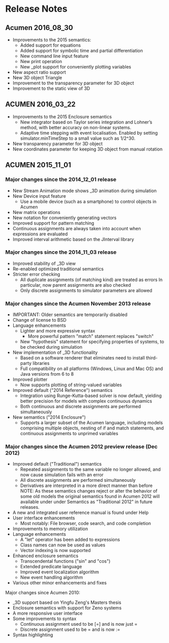 # Release Notes

## Acumen 2016_08_30

- Improvements to the 2015 semantics:
  - Added support for equations
  - Added support for symbolic time and partial differentiation
  - New command line input feature
  - New print operation
  - New _plot support for conveniently plotting variables
- New aspect ratio support
- New 3D object Triangle
- Improvement to the transparency parameter for 3D object
- Improvement to the static view of 3D

## ACUMEN 2016_03_22

- Improvements to the 2015 Enclosure semantics
  - New integrator based on Taylor series integration and Lohner’s
    method, with better accuracy on non-linear systems.
  - Adaptive time stepping with event localisation. Enabled by
    setting simulator.minTimeStep to a small value such as 1/2^30.
- New transparency parameter for 3D object
- New coordinates parameter for keeping 3D object from manual rotation

## ACUMEN 2015_11_01

### Major changes since the 2014_12_01 release

- New Stream Animation mode shows _3D animation during simulation
- New Device input feature
  - Use a mobile device (such as a smartphone) to control objects in Acumen
- New matrix operations
- New notation for conveniently generating vectors
- Improved support for pattern matching
- Continuous assignments are always taken into account when
   expressions are evaluated
- Improved interval arithmetic based on the JInterval library

### Major changes since the 2014_11_03 release

- Improved stability of _3D view
- Re-enabled optimized traditional semantics
- Stricter error checking
  - All duplicate assignments (of matching kind) are treated as errors
     In particular, now parent assignments are also checked
  - Only discrete assignments to simulator parameters are allowed

### Major changes since the Acumen November 2013 release

- IMPORTANT:  Older semantics are temporarily disabled
- Change of license to BSD
- Language enhancements
  - Lighter and more expressive syntax
    - More powerful pattern "match" statement replaces "switch"
  - New "hypothesis" statement for specifying properties of systems, to be checked during simulation
- New implementation of _3D functionality
  - Based on a software renderer that eliminates need to install third-party libraries
  - Full compatibility on all platforms (Windows, Linux and Mac OS) and Java versions from 6 to 8
- Improved plotter
  - Now supports plotting of string-valued variables
- Improved default ("2014 Reference") semantics
  - Integration using Runge-Kutta-based solver is now default,
     yielding better precision for models with complex continuous
     dynamics
  - Both continuous and discrete assignments are performed
     simultaneously
- New semantics ("2014 Enclosure")
  - Supports a larger subset of the Acumen language, including
     models comprising multiple objects, nesting of if and match
     statements, and continuous assignments to unprimed variables

### Major changes since the Acumen 2012 preview release (Dec 2012)

- Improved default ("Traditional") semantics
  - Repeated assignments to the same variable no longer allowed, and
     now cause simulation fails with an error
  - All discrete assignments are performed simultaneously
  - Derivatives are interpreted in a more direct manner than before
     NOTE: As these semantics changes reject or alter the behavior of
     some old models the original semantics found in Acumen 2012 will
     available under under Semantics as "Traditional 2012" in future
     releases.
- A new and integrated user reference manual is found under Help
- User interface enhancements
  - Most notably:  File browser, code search, and code completion
- Improvements to memory utilization
- Language enhancements
  - A "let" operator has been added to expressions
  - Class names can now be used as values
  - Vector indexing is now supported
- Enhanced enclosure semantics
  - Transcendental functions ("sin" and "cos")
  - Extended predicate language
  - Improved event localization algorithm
  - New event handling algorithm
- Various other minor enhancements and fixes

Major changes since Acumen 2010:

- _3D support based on Yingfu Zeng's Masters thesis
- Enclosure semantics with support for Zeno systems
- A more responsive user interface
- Some improvements to syntax
  - Continuous assignment used to be [=] and is now just =
  - Discrete assignment used to be = and is now :=
- Syntax highlighting
